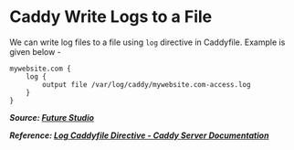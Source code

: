 # Caddy Write Logs to a File

We can write log files to a file using `log` directive in Caddyfile. Example is given below -

```
mywebsite.com {
    log {
        output file /var/log/caddy/mywebsite.com-access.log
    }
}
```

**_Source: [Future Studio](https://futurestud.io/tutorials/caddy-configure-logging-and-access-logs)_**

**_Reference: [Log Caddyfile Directive - Caddy Server Documentation](https://caddyserver.com/docs/caddyfile/directives/log)_**
